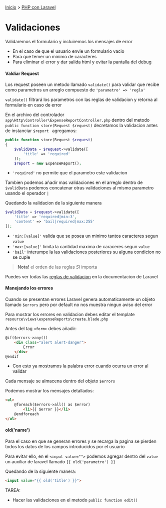 [Inicio](../../) > [PHP con Laravel](./)

# Validaciones

Validaremos el formulario y incluiremos los mensajes de error
- En el caso de que el usuario envie un formulario vacio
- Para que temer un minimo de caracteres
- Para eliminar el error y dar salida html y evitar la pantalla del debug

#### Valdiar Request
Los request poseen un metodo llamado `validate()` para validar
que recibe como parametros un arreglo compuesto de `'parametro' => 'regla'`

`validate()` filtrará los parametros con las reglas de validacion
 y retorna al formulario en caso de error

En el archivo del controlador
`app\Http\Controller\ExpenseReportController.php`
dentro del metodo
`public function store(Request $request)`
decretamos la validacion antes de instanciar
`$report `
agregamos:
```php
public function store(Request $request)
{
	$validData = $request->validate([
		'title' => 'required'
	]);
	$report = new ExpenseReport();
```
- `'required'` no permite que el parametro este validacion

Tambien podemos añadir mas validaciones en el arreglo dentro de `$validData`
podemos concatenar otras validaciones al mismo parametro usando el operador `|`

Quedando la validacion de la siguiente manera
```php
$validData = $request->validate([
	'title' => 'required|min:3',
	'content' => 'bail|required|max:255'
]);
```
- `'min:[value]'` valida que se posea un minimo tantos caracteres segun `value`
- `'max:[value]'` limita la cantidad maxima de caraceres segun `value`
- `'bail'` interumpe la las validaciones posteriores su alguna condicion no se cuple

> **Nota!** el orden de las reglas _SI_ importa

Puedes ver todas las
[reglas de validacion](https://laravel.com/docs/5.8/validation#available-validation-rules)
en la documentacion de Laravel

#### Manejando los errores
Cuando se presentan errores Laravel genera automaticamente un objeto llamado `$errors`
pero por default no nos muestra ningun aviso del error

Para mostrar los errores en validacion debes editar el template
`resource\views\expenseReports\create.blade.php`

Antes del tag `<form>` debes añadir:
```html
@if($errors->any())
    <div class="alert alert-danger">
		Error
    </div>
@endif
```
- Con esto ya mostramos la palabra error cuando ocurra un error al validar

Cada mensaje se almacena dentro del objeto `$errors`

Podemos mostrar los mensajes detallados:
```html
<ul>
    @foreach($errors->all() as $error)
        <li>{{ $error }}</li>
    @endforeach
</ul>
```

#### old('name')
Para el caso en que se generan errores y se recarga la pagina
se pierden todos los datos de los campos introducidos por el usuario

Para evitar ello, en el
`<input value="">`
podemos agregar dentro del `value` un auxiliar de laravel llamado
`{{ old('parametro') }}`

Quedando de la siguiente manera:
```html
<input value="{{ old('title') }}">
```

TAREA:
- Hacer las validaciones en el metodo `public function edit()`
